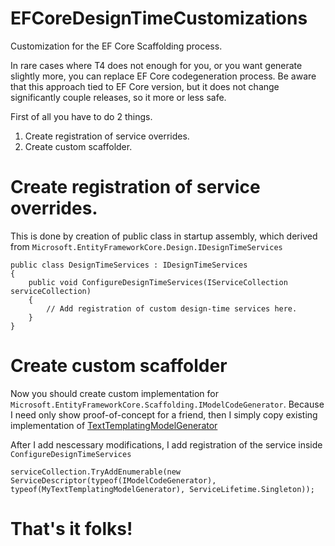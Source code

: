 # EFCoreDesignTimeCustomizations

Customization for the EF Core Scaffolding process.

In rare cases where T4 does not enough for you, or you want generate slightly more, you can replace EF Core codegeneration process.
Be aware that this approach tied to EF Core version, but it does not change significantly couple releases, so it more or less safe.

First of all you have to do 2 things.
1. Create registration of service overrides.
2. Create custom scaffolder.

# Create registration of service overrides.

This is done by creation of public class in startup assembly, which derived from `Microsoft.EntityFrameworkCore.Design.IDesignTimeServices`

```
public class DesignTimeServices : IDesignTimeServices
{
    public void ConfigureDesignTimeServices(IServiceCollection serviceCollection)
    {
        // Add registration of custom design-time services here.
    }
}
```

# Create custom scaffolder

Now you should create custom implementation for `Microsoft.EntityFrameworkCore.Scaffolding.IModelCodeGenerator`.
Because I need only show proof-of-concept for a friend, then I simply copy existing implementation of [TextTemplatingModelGenerator](https://github.com/dotnet/efcore/blob/release/8.0/src/EFCore.Design/Scaffolding/Internal/TextTemplatingModelGenerator.cs)

After I add nescessary modifications, I add registration of the service inside `ConfigureDesignTimeServices`

```
serviceCollection.TryAddEnumerable(new ServiceDescriptor(typeof(IModelCodeGenerator), typeof(MyTextTemplatingModelGenerator), ServiceLifetime.Singleton));
```

# That's it folks!